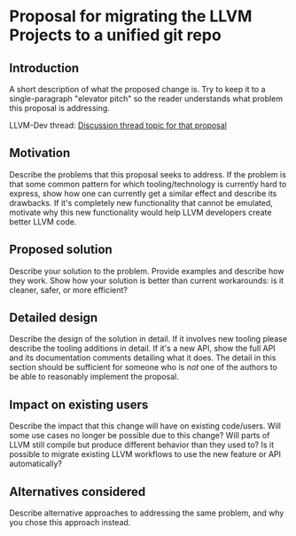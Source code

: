 # Proposal for migrating the LLVM Projects to a unified git repo

## Introduction

A short description of what the proposed change is. Try to keep it to a
single-paragraph "elevator pitch" so the reader understands what
problem this proposal is addressing.  

LLVM-Dev thread: [Discussion thread topic for that proposal](http://news.gmane.org/gmane.comp.compilers.llvm.devel)

## Motivation

Describe the problems that this proposal seeks to address. If the problem is
that some common pattern for which tooling/technology is currently hard to
express, show how one can currently get a similar effect and describe its
drawbacks. If it's completely new functionality that cannot be emulated,
motivate why this new functionality would help LLVM developers create better
LLVM code.

## Proposed solution

Describe your solution to the problem. Provide examples and describe how they
work. Show how your solution is better than current workarounds: is it cleaner,
safer, or more efficient?

## Detailed design

Describe the design of the solution in detail. If it involves new tooling please
describe the tooling additions in detail. If it's a new API, show the full API
and its documentation comments detailing what it does. The detail in this
section should be sufficient for someone who is *not* one of the authors to be
able to reasonably implement the proposal.

## Impact on existing users

Describe the impact that this change will have on existing code/users. Will some
use cases no longer be possible due to this change? Will parts of LLVM still
compile but produce different behavior than they used to? Is it possible to
migrate existing LLVM workflows to use the new feature or API automatically?

## Alternatives considered

Describe alternative approaches to addressing the same problem, and
why you chose this approach instead.
